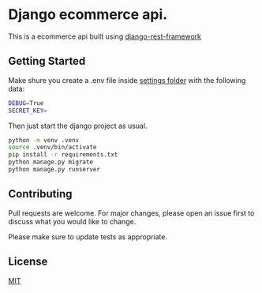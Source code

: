 # Django ecommerce api.

This is a ecommerce api built using [django-rest-framework](https://github.com/encode/django-rest-framework)

## Getting Started

Make shure you create a .env file inside [settings folder](https://github.com/julianarchila/ecommerce-django-api/tree/master/config/settings) with the following data:

```bash
DEBUG=True
SECRET_KEY=
```
Then just start the django project as usual.

```bash
python -m venv .venv
source .venv/bin/activate
pip install -r requirements.txt
python manage.py migrate
python manage.py runserver
```

## Contributing
Pull requests are welcome. For major changes, please open an issue first to discuss what you would like to change.

Please make sure to update tests as appropriate.

## License
[MIT](https://choosealicense.com/licenses/mit/)

